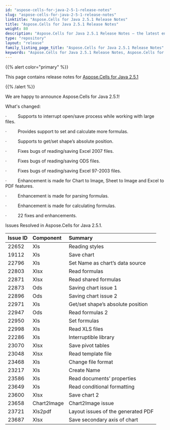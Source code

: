 ```yaml
---
id: "aspose-cells-for-java-2-5-1-release-notes"
slug: "aspose-cells-for-java-2-5-1-release-notes"
linktitle: "Aspose.Cells for Java 2.5.1 Release Notes"
title: "Aspose.Cells for Java 2.5.1 Release Notes"
weight: 80
description: "Aspose.Cells for Java 2.5.1 Release Notes – the latest enhancements, new features, and fixes."
type: "repository"
layout: "release"
family_listing_page_title: "Aspose.Cells for Java 2.5.1 Release Notes"
keywords: "Aspose.Cells for Java 2.5.1 Release Notes, Aspose.Cells for Java 2.5.1 updates and fixes"
---
```


{{% alert color="primary" %}} 

This page contains release notes for [Aspose.Cells for Java 2.5.1](https://releases.aspose.com/cells/java/new-releases/aspose.cells-for-java-2.5.1/)

{{% /alert %}} 

We are happy to announce Aspose.Cells for Java 2.5.1! 

What's changed: 

·         Supports to interrupt open/save process while working with large files. 

·         Provides support to set and calculate more formulas. 

·         Supports to get/set shape’s absolute position. 

·         Fixes bugs of reading/saving Excel 2007 files. 

·         Fixes bugs of reading/saving ODS files. 

·         Fixes bugs of reading/saving Excel 97-2003 files. 

·         Enhancement is made for Chart to Image, Sheet to Image and Excel to PDF features. 

·         Enhancement is made for parsing formulas. 

·         Enhancement is made for calculating formulas. 

·         22 fixes and enhancements. 

Issues Resolved in Aspose.Cells for Java 2.5.1. 

|**Issue ID** |**Component** |**Summary** |
| :- | :- | :- |
|22652 |Xls |Reading styles |
|19112 |Xls |Save chart |
|22796 |Xls |Set Name as chart’s data source |
|22803 |Xlsx |Read formulas |
|22871 |Xlsx |Read shared formulas |
|22873 |Ods |Saving chart issue 1 |
|22896 |Ods |Saving chart issue 2 |
|22971 |Xls |Get/set shape’s absolute position |
|22947 |Ods |Read formulas 2 |
|22950 |Xls |Set formulas |
|22998 |Xls |Read XLS files |
|22286 |Xls |Interruptible library |
|23070 |Xlsx |Save pivot tables |
|23048 |Xlsx |Read template file |
|23468 |Xls |Change file format |
|23217 |Xls |Create Name |
|23586 |Xls |Read documents’ properties |
|23649 |Xls |Read conditional formatting |
|23600 |Xlsx |Save chart 2 |
|23658 |Chart2Image |Chart2Image issue |
|23721 |Xls2pdf |Layout issues of the generated PDF |
|23687 |Xlsx |Save secondary axis of chart |

